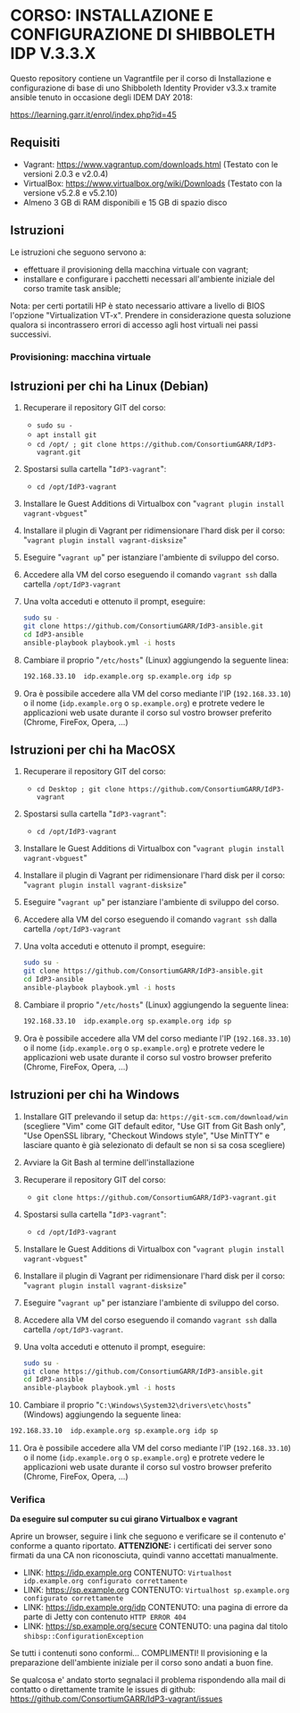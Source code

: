 # CORSO: INSTALLAZIONE E CONFIGURAZIONE DI SHIBBOLETH IDP V.3.3.X

Questo repository contiene un Vagrantfile per il corso di Installazione e configurazione di base di uno Shibboleth Identity Provider v3.3.x tramite ansible tenuto
in occasione degli IDEM DAY 2018:

https://learning.garr.it/enrol/index.php?id=45

## Requisiti

* Vagrant: https://www.vagrantup.com/downloads.html (Testato con le versioni 2.0.3 e v2.0.4)
* VirtualBox: https://www.virtualbox.org/wiki/Downloads (Testato con la versione v5.2.8 e v5.2.10)
* Almeno 3 GB di RAM disponibili e 15 GB di spazio disco

## Istruzioni

Le istruzioni che seguono servono a:
- effettuare il provisioning della macchina virtuale con vagrant;
- installare e configurare i pacchetti necessari all'ambiente
  iniziale del corso tramite task ansible;
  
Nota: per certi portatili HP è stato necessario attivare a livello di BIOS l'opzione "Virtualization VT-x".
Prendere in considerazione questa soluzione qualora si incontrassero errori di accesso agli host virtuali
nei passi successivi.

### Provisioning: macchina virtuale

## Istruzioni per chi ha Linux (Debian)

1. Recuperare il repository GIT del corso:
   * ```sudo su -```
   * ```apt install git```
   * ```cd /opt/ ; git clone https://github.com/ConsortiumGARR/IdP3-vagrant.git``` 

2. Spostarsi sulla cartella "```IdP3-vagrant```":
   * ```cd /opt/IdP3-vagrant```

3. Installare le Guest Additions di Virtualbox con "```vagrant plugin install vagrant-vbguest```"

4. Installare il plugin di Vagrant per ridimensionare l'hard disk per il corso: "```vagrant plugin install vagrant-disksize```"

5. Eseguire "```vagrant up```" per istanziare l'ambiente di sviluppo del corso.

6. Accedere alla VM del corso eseguendo il comando ```vagrant ssh``` dalla cartella ```/opt/IdP3-vagrant```

7. Una volta acceduti e ottenuto il prompt, eseguire:

   ```bash
   sudo su -
   git clone https://github.com/ConsortiumGARR/IdP3-ansible.git
   cd IdP3-ansible
   ansible-playbook playbook.yml -i hosts
   ```

8. Cambiare il proprio "```/etc/hosts```" (Linux) aggiungendo la seguente linea:
   ```bash
   192.168.33.10  idp.example.org sp.example.org idp sp
   ```

9. Ora è possibile accedere alla VM del corso mediante l'IP (```192.168.33.10```) o il nome (```idp.example.org``` o ```sp.example.org```) e protrete vedere le applicazioni web usate durante il corso sul vostro browser preferito (Chrome, FireFox, Opera, ...)

## Istruzioni per chi ha MacOSX

1. Recuperare il repository GIT del corso:
   * ```cd Desktop ; git clone https://github.com/ConsortiumGARR/IdP3-vagrant``` 

2. Spostarsi sulla cartella "```IdP3-vagrant```":
   * ```cd /opt/IdP3-vagrant```

3. Installare le Guest Additions di Virtualbox con "```vagrant plugin install vagrant-vbguest```"

4. Installare il plugin di Vagrant per ridimensionare l'hard disk per il corso: "```vagrant plugin install vagrant-disksize```"

5. Eseguire "```vagrant up```" per istanziare l'ambiente di sviluppo del corso.

6. Accedere alla VM del corso eseguendo il comando ```vagrant ssh``` dalla cartella ```/opt/IdP3-vagrant```

7. Una volta acceduti e ottenuto il prompt, eseguire:

   ```bash
   sudo su -
   git clone https://github.com/ConsortiumGARR/IdP3-ansible.git
   cd IdP3-ansible
   ansible-playbook playbook.yml -i hosts
   ```

8. Cambiare il proprio "```/etc/hosts```" (Linux) aggiungendo la seguente linea:
   ```bash
   192.168.33.10  idp.example.org sp.example.org idp sp
   ```

9. Ora è possibile accedere alla VM del corso mediante l'IP (```192.168.33.10```) o il nome (```idp.example.org``` o ```sp.example.org```) e protrete vedere le applicazioni web usate durante il corso sul vostro browser preferito (Chrome, FireFox, Opera, ...)

## Istruzioni per chi ha Windows

1. Installare GIT prelevando il setup da: ```https://git-scm.com/download/win``` (scegliere "Vim" come GIT default editor, "Use GIT from Git Bash only", "Use OpenSSL library, "Checkout Windows style", "Use MinTTY" e lasciare quanto è già selezionato di default se non si sa cosa scegliere)

2. Avviare la Git Bash al termine dell'installazione

3. Recuperare il repository GIT del corso:
   * ```git clone https://github.com/ConsortiumGARR/IdP3-vagrant.git``` 

4. Spostarsi sulla cartella "```IdP3-vagrant```":
   * ```cd /opt/IdP3-vagrant```

5. Installare le Guest Additions di Virtualbox con "```vagrant plugin install vagrant-vbguest```"

6. Installare il plugin di Vagrant per ridimensionare l'hard disk per il corso: "```vagrant plugin install vagrant-disksize```"

7. Eseguire "```vagrant up```" per istanziare l'ambiente di sviluppo del corso.

8. Accedere alla VM del corso eseguendo il comando ```vagrant ssh``` dalla cartella ```/opt/IdP3-vagrant```.

9. Una volta acceduti e ottenuto il prompt, eseguire:

   ```bash
   sudo su -
   git clone https://github.com/ConsortiumGARR/IdP3-ansible.git
   cd IdP3-ansible
   ansible-playbook playbook.yml -i hosts
   ```

10. Cambiare il proprio "```C:\Windows\System32\drivers\etc\hosts```" (Windows) aggiungendo la seguente linea:
   ```bash
   192.168.33.10  idp.example.org sp.example.org idp sp
   ```

11. Ora è possibile accedere alla VM del corso mediante l'IP (```192.168.33.10```) o il nome (```idp.example.org``` o ```sp.example.org```) e protrete vedere le applicazioni web usate durante il corso sul vostro browser preferito (Chrome, FireFox, Opera, ...)


### Verifica

**Da eseguire sul computer su cui girano Virtualbox e vagrant**

Aprire un browser, seguire i link che seguono e verificare se il
contenuto e' conforme a quanto riportato.
**ATTENZIONE:** i certificati dei server sono firmati da una CA non
riconosciuta, quindi vanno accettati manualmente.

* LINK: https://idp.example.org
  CONTENUTO: `Virtualhost idp.example.org configurato correttamente`
* LINK: https://sp.example.org
  CONTENUTO: `Virtualhost sp.example.org configurato correttamente`
* LINK: https://idp.example.org/idp
  CONTENUTO: una pagina di errore da parte di Jetty con contenuto `HTTP ERROR 404`
* LINK: https://sp.example.org/secure
  CONTENUTO: una pagina dal titolo `shibsp::ConfigurationException`

Se tutti i contenuti sono conformi... COMPLIMENTI! Il provisioning e la
preparazione dell'ambiente iniziale per il corso sono andati a buon fine.


Se qualcosa e' andato storto segnalaci il problema rispondendo alla mail
di contatto o direttamente tramite le issues di github:
  https://github.com/ConsortiumGARR/IdP3-vagrant/issues
